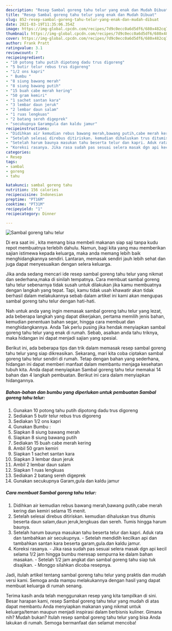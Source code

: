 ```yaml
---
description: "Resep Sambal goreng tahu telur yang enak dan Mudah Dibuat"
title: "Resep Sambal goreng tahu telur yang enak dan Mudah Dibuat"
slug: 852-resep-sambal-goreng-tahu-telur-yang-enak-dan-mudah-dibuat
date: 2021-03-19T11:35:06.354Z
image: https://img-global.cpcdn.com/recipes/7d9c0ecc0a6d5df6/680x482cq70/sambal-goreng-tahu-telur-foto-resep-utama.jpg
thumbnail: https://img-global.cpcdn.com/recipes/7d9c0ecc0a6d5df6/680x482cq70/sambal-goreng-tahu-telur-foto-resep-utama.jpg
cover: https://img-global.cpcdn.com/recipes/7d9c0ecc0a6d5df6/680x482cq70/sambal-goreng-tahu-telur-foto-resep-utama.jpg
author: Frank Pratt
ratingvalue: 3.1
reviewcount: 7
recipeingredient:
- "10 potong tahu putih dipotong dadu trus digoreng"
- "5 butir telur rebus trus digoreng"
- "1/2 ons kapri"
- " Bumbu "
- "8 siung bawang merah"
- "8 siung bawang putih"
- "15 buah cabe merah kering"
- "50 gram kemiri"
- "1 sachet santan kara"
- "3 lembar daun jeruk"
- "2 lembar daun salam"
- "1 ruas lengkuas"
- "2 batang sereh digeprek"
- "secukupnya Garamgula dan kaldu jamur"
recipeinstructions:
- "Didihkan air kemudian rebus bawang merah,bawang putih,cabe merah kering dan kemiri selama 15 menit."
- "Setelah selesai direbus ditiriskan. kemudian dihaluskan trus ditumis beserta daun salam,daun jeruk,lengkuas dan sereh. Tumis hingga harum baunya."
- "Setelah harum baunya masukan tahu beserta telur dan kapri. Aduk rata dan tambahkan air secukupnya. Setelah mendidih kecilkan api dan tambahkan santan kara beserta garam,gula.dan kaldu jamur."
- "Koreksi rasanya. Jika rasa sudah pas sesuai selera masak dgn api kecil selama 1/2 jam hingga bumbu meresap sempurna ke dalam bahan masakan. Setelah 1/2 jam angkat dan sambal goreng tahu siap tuk disajikan. Monggo silahkan dicoba resepnya."
categories:
- Resep
tags:
- sambal
- goreng
- tahu

katakunci: sambal goreng tahu 
nutrition: 156 calories
recipecuisine: Indonesian
preptime: "PT16M"
cooktime: "PT31M"
recipeyield: "1"
recipecategory: Dinner

---
```



![Sambal goreng tahu telur](https://img-global.cpcdn.com/recipes/7d9c0ecc0a6d5df6/680x482cq70/sambal-goreng-tahu-telur-foto-resep-utama.jpg)

Di era  saat ini , kita memang bisa membeli makanan siap saji tanpa kudu repot membuatnya terlebih dahulu. Namun, bagi kita yang mau memberikan sajian istimewa kepada keluarga, maka anda memang lebih baik menghidangkannya sendiri. Lantaran, memasak sendiri jauh lebih sehat dan juga dapat menyesuaikan dengan selera keluarga.

Jika anda sedang mencari ide resep sambal goreng tahu telur yang nikmat dan sederhana,maka di sinilah tempatnya. Cara membuat sambal goreng tahu telur  sebenarnya tidak susah untuk dilakukan jika kamu membuatnya dengan langkah yang tepat. Tapi, kamu tidak usah khawatir akan tidak berhasil dalam melakukannya 
sebab dalam artikel ini kami akan mengupas sambal goreng tahu telur dengan hati-hati.  



Nah untuk anda yang ingin memasak sambal goreng tahu telur yang lezat, ada beberapa langkah yang dapat dikerjakan, pertama memilih jenis bahan, kemudian penentuan bahan segar, hingga cara membuat dan menghidangkannya. Anda Tak perlu pusing jika hendak menyiapkan sambal goreng tahu telur yang enak di rumah. Sebab, asalkan anda  tahu triknya, maka hidangan ini dapat menjadi sajian yang spesial.

Berikut ini, ada beberapa tips dan trik dalam memasak resep sambal goreng tahu telur yang siap dikreasikan. Sekarang, mari kita coba ciptakan sambal goreng tahu telur sendiri di rumah. Tetap dengan bahan yang sederhana, hidangan ini dapat memberi manfaat dalam membantu menjaga kesehatan tubuh kita. Anda dapat menyiapkan Sambal goreng tahu telur memakai 14 bahan dan 4 langkah pembuatan. Berikut ini cara dalam menyiapkan hidangannya.

<!--inarticleads1-->

##### Bahan-bahan dan bumbu yang diperlukan untuk pembuatan Sambal goreng tahu telur:

1. Gunakan 10 potong tahu putih dipotong dadu trus digoreng
1. Sediakan 5 butir telur rebus trus digoreng
1. Sediakan 1/2 ons kapri
1. Gunakan  Bumbu :
1. Siapkan 8 siung bawang merah
1. Siapkan 8 siung bawang putih
1. Sediakan 15 buah cabe merah kering
1. Ambil 50 gram kemiri
1. Siapkan 1 sachet santan kara
1. Siapkan 3 lembar daun jeruk
1. Ambil 2 lembar daun salam
1. Siapkan 1 ruas lengkuas
1. Sediakan 2 batang sereh digeprek
1. Gunakan secukupnya Garam,gula dan kaldu jamur




<!--inarticleads2-->

##### Cara membuat Sambal goreng tahu telur:

1. Didihkan air kemudian rebus bawang merah,bawang putih,cabe merah kering dan kemiri selama 15 menit.
1. Setelah selesai direbus ditiriskan. kemudian dihaluskan trus ditumis beserta daun salam,daun jeruk,lengkuas dan sereh. Tumis hingga harum baunya.
1. Setelah harum baunya masukan tahu beserta telur dan kapri. Aduk rata dan tambahkan air secukupnya. - Setelah mendidih kecilkan api dan tambahkan santan kara beserta garam,gula.dan kaldu jamur.
1. Koreksi rasanya. - Jika rasa sudah pas sesuai selera masak dgn api kecil selama 1/2 jam hingga bumbu meresap sempurna ke dalam bahan masakan. - Setelah 1/2 jam angkat dan sambal goreng tahu siap tuk disajikan. - Monggo silahkan dicoba resepnya.




Jadi, itulah artikel tentang  sambal goreng tahu telur  yang praktis dan mudah versi kami. Semoga anda mampu melakukannya dengan hasil yang dapat membuat keluarga di rumah senang. 

Terima kasih anda telah menggunakan resep yang kita tampilkan di sini. Besar harapan kami, resep  Sambal goreng tahu telur yang mudah di atas dapat membantu Anda menyiapkan makanan yang nikmat untuk keluarga/teman maupun menjadi inspirasi dalam berbisnis kuliner. Gimana nih? Mudah bukan? Itulah resep sambal goreng tahu telur yang bisa Anda lakukan di rumah. Semoga bermanfaat dan selamat mencoba!

